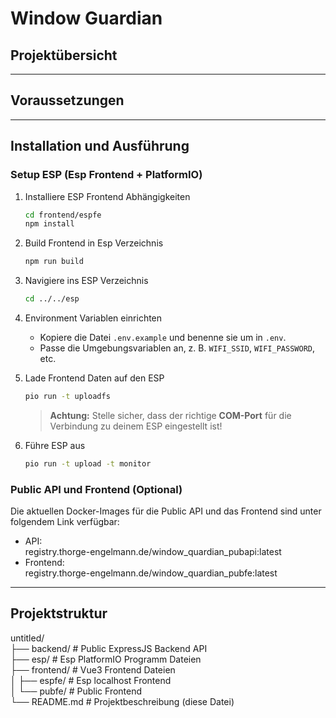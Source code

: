 # Window Guardian

## Projektübersicht

---

## Voraussetzungen

---

## Installation und Ausführung

### Setup ESP (Esp Frontend + PlatformIO)

1. Installiere ESP Frontend Abhängigkeiten
   ```bash
   cd frontend/espfe
   npm install
   ```

2. Build Frontend in Esp Verzeichnis
   ```bash
   npm run build
   ```

3. Navigiere ins ESP Verzeichnis
   ```bash
   cd ../../esp
   ```
   
4. Environment Variablen einrichten
    - Kopiere die Datei `.env.example` und benenne sie um in `.env`.
    - Passe die Umgebungsvariablen an, z. B. `WIFI_SSID`, `WIFI_PASSWORD`, etc.

5. Lade Frontend Daten auf den ESP
   ```bash
   pio run -t uploadfs
   ```
    > **Achtung:** Stelle sicher, dass der richtige **COM-Port** für die Verbindung zu deinem ESP eingestellt ist!

6. Führe ESP aus
   ```bash
   pio run -t upload -t monitor
   ```

### Public API und Frontend (Optional)
Die aktuellen Docker-Images für die Public API und das Frontend sind unter folgendem Link verfügbar: <br>
- API: <br> registry.thorge-engelmann.de/window_quardian_pubapi:latest
- Frontend: <br> registry.thorge-engelmann.de/window_quardian_pubfe:latest

---

## Projektstruktur

untitled/<br>
 ├── backend/ # Public ExpressJS Backend API<br>
 ├── esp/ # Esp PlatformIO Programm Dateien <br>
 ├── frontend/ # Vue3 Frontend Dateien <br>
 │ ├── espfe/ # Esp localhost Frontend<br>
 │ └── pubfe/ # Public Frontend <br>
 └── README.md # Projektbeschreibung (diese Datei)
